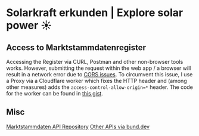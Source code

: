 # Solarkraft erkunden | Explore solar power ☀️

## Access to Marktstammdatenregister
Accessing the Register via CURL, Postman and other non-browser tools works. However, submitting the request within the web app / a browser will result in a network error due to [CORS issues](https://www.reddit.com/r/learnjavascript/comments/mdgjw7/axios_get_fails_but_postman_get_is_successful/).
To circumvent this issue, I use a Proxy via a Cloudflare worker which fixes the HTTP header and (among other measures) adds the `access-control-allow-origin=*` header. The code for the worker can be found in [this gist](https://gist.github.com/Kahtaf/e20515800054efcfb22830b4bc883880).

## Misc
[Marktstammdaten API Repository](https://github.com/bundesAPI/marktstammdaten-api)
[Other APIs via bund.dev](https://bund.dev/apis)
